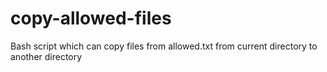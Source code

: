 copy-allowed-files
==================

Bash script which can copy files from allowed.txt from current directory to another directory